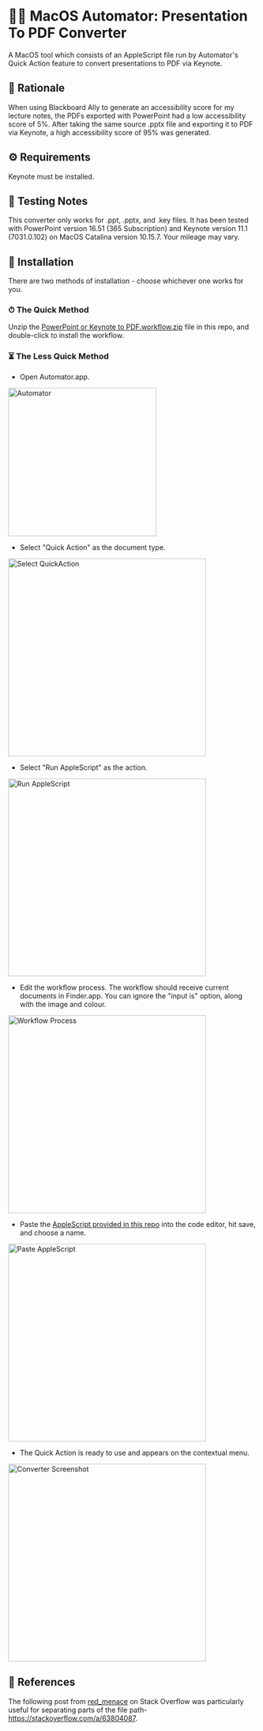 # 👩‍💻 MacOS Automator: Presentation To PDF Converter

A MacOS tool which consists of an AppleScript file run by Automator's Quick Action feature to convert presentations to PDF via Keynote.


## 🤔 Rationale
When using Blackboard Ally to generate an accessibility score for my lecture notes, the PDFs exported with PowerPoint had a low accessibility score of 5%. After taking the same source .pptx file and exporting it to PDF via Keynote, a high accessibility score of 95% was generated.


## ⚙️ Requirements
Keynote must be installed.


## 🔨 Testing Notes
This converter only works for .ppt, .pptx, and .key files.  It has been tested with PowerPoint version 16.51 (365 Subscription) and Keynote version 11.1 (7031.0.102) on MacOS Catalina version 10.15.7. Your mileage may vary.


## 👾 Installation
There are two methods of installation - choose whichever one works for you.

### ⏱ The Quick Method
Unzip the <a href="https://github.com/Lynsay/MacOS-Automator-Presentation-Converter/blob/main/PowerPoint%20or%20Keynote%20to%20PDF.workflow.zip">PowerPoint or Keynote to PDF.workflow.zip</a> file in this repo, and double-click to install the workflow.

### ⏳ The Less Quick Method
- Open Automator.app.
<img src="https://raw.githubusercontent.com/Lynsay/MacOS-Automator-Presentation-Converter/main/gfx/Automator.png" alt="Automator" height="300"/>

- Select "Quick Action" as the document type.
<img src="https://raw.githubusercontent.com/Lynsay/MacOS-Automator-Presentation-Converter/main/gfx/SelectQuickAction.png" alt="Select QuickAction" width="400"/>

- Select "Run AppleScript" as the action.
<img src="https://raw.githubusercontent.com/Lynsay/MacOS-Automator-Presentation-Converter/main/gfx/RunAppleScript.png" alt="Run AppleScript" width="400"/>

- Edit the workflow process.  The workflow should receive current documents in Finder.app.  You can ignore the "input is" option, along with the image and colour.
<img src="https://raw.githubusercontent.com/Lynsay/MacOS-Automator-Presentation-Converter/main/gfx/WorkflowProcess.png" alt="Workflow Process" width="400"/>

- Paste the <a href="https://github.com/Lynsay/MacOS-Automator-Presentation-Converter/blob/main/PowerPoint-or-Keynote-to-PDF.applescript">AppleScript provided in this repo</a> into the code editor, hit save, and choose a name.
<img src="https://raw.githubusercontent.com/Lynsay/MacOS-Automator-Presentation-Converter/main/gfx/PasteAppleScript.png" alt="Paste AppleScript" width="400"/>

- The Quick Action is ready to use and appears on the contextual menu.
<img src="https://raw.githubusercontent.com/Lynsay/MacOS-Automator-Presentation-Converter/main/gfx/PDFAutomatorScreenshot.png" alt="Converter Screenshot" width="400"/>

## 📖 References
The following post from <a href="https://stackoverflow.com/users/10853463/red-menace">red_menace</a> on Stack Overflow was particularly useful for separating parts of the file path- <a href="https://stackoverflow.com/a/63804087">https://stackoverflow.com/a/63804087</a>.
